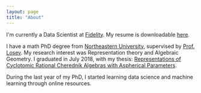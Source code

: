 ```yaml
---
layout: page
title: "About"
---
```

I'm currently a Data Scientist at [Fidelity](https://www.fidelity.com/). My resume is downloadable [here](/resume.pdf).

I have a math PhD degree from [Northeastern University](https://cos.northeastern.edu/mathematics-3/), supervised by [Prof. Losev](https://gauss.math.yale.edu/~il282/index.html). My research interest was Representation theory and Algebraic Geometry. I graduated in July 2018, with my thesis: [Representations of Cyclotomic Rational Cherednik Algebras with Aspherical Parameters](https://arxiv.org/abs/1809.06724).

During the last year of my PhD, I started learning data science and machine learning through online resources.

<!-- ### Footer

Last updated: Nov 2019 -->


